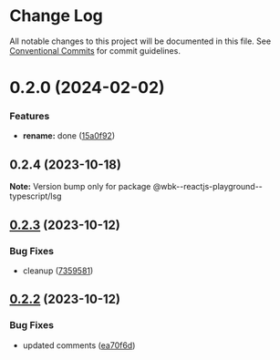 # Change Log

All notable changes to this project will be documented in this file.
See [Conventional Commits](https://conventionalcommits.org) for commit guidelines.

# 0.2.0 (2024-02-02)

### Features

-   **rename:** done ([15a0f92](https://github.com/paulAlexSerban/wbk--reactjs-playground--typescript/commit/15a0f92f47690da6021269d43d7489cb72cdc514))

## 0.2.4 (2023-10-18)

**Note:** Version bump only for package @wbk--reactjs-playground--typescript/lsg

## [0.2.3](https://github.com/paulAlexSerban/wbk--reactjs-playground--typescript/compare/@wbk--reactjs-playground--typescript/lsg@0.2.2...@wbk--reactjs-playground--typescript/lsg@0.2.3) (2023-10-12)

### Bug Fixes

-   cleanup ([7359581](https://github.com/paulAlexSerban/wbk--reactjs-playground--typescript/commit/735958170f11f71fccdae07f851dce5aa62f477a))

## [0.2.2](https://github.com/paulAlexSerban/wbk--reactjs-playground--typescript/compare/@wbk--reactjs-playground--typescript/lsg@0.2.1...@wbk--reactjs-playground--typescript/lsg@0.2.2) (2023-10-12)

### Bug Fixes

-   updated comments ([ea70f6d](https://github.com/paulAlexSerban/wbk--reactjs-playground--typescript/commit/ea70f6d7acd23748d9dac8b44fe7d12f492febd8))
